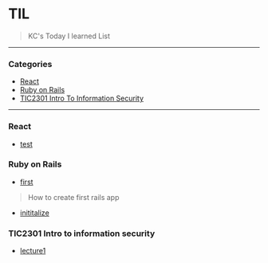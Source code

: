 # TIL
> KC's Today I learned List

---

### Categories

* [React](#React)
* [Ruby on Rails](#Ruby-on-Rails)
* [TIC2301 Intro To Information Security](#TIC2301-Intro-to-infosec)

---

### React

- [test](React/test.md)

### Ruby on Rails

- [first](Ruby-on-Rails/first.md)

>  How to create first rails app

- [inititalize](Ruby-on-Rails/child/test.md)

### TIC2301 Intro to information security

- [lecture1](TIC2301-Intro-to-infosec/lecture1.md)


